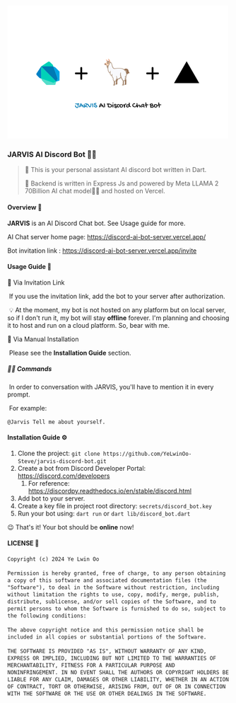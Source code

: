 ![JARVIS](assets/JARVIS.png)



### JARVIS AI Discord Bot 💬🤖



>   🎯 This is your personal assistant AI discord bot written in Dart.
>
>   🎯 Backend is written in Express Js and powered by Meta LLAMA 2 70Billion AI chat model🦙🦙 and hosted on Vercel.



#### Overview 🪸

**JARVIS** is an AI Discord Chat bot. See Usage guide for more.



AI Chat server home page: https://discord-ai-bot-server.vercel.app/

Bot invitation link : https://discord-ai-bot-server.vercel.app/invite



#### Usage Guide 🔬

🔗 Via Invitation Link

​	If you use the invitation link, add the bot to your server after authorization.

​	💡 At the moment, my bot is not hosted on any platform but on local server, so if I don't run it, my bot will stay **offline** forever. I'm planning and choosing it to host and run on a cloud platform. So, bear with me. 



🦽 Via Manual Installation

​	Please see the **Installation Guide** section. 



##### 💬💬 Commands

​	In order to conversation with JARVIS, you'll have to mention it in every prompt. 

​	For example:

```prompt
@Jarvis Tell me about yourself.
```



#### Installation Guide ⚙️



1.   Clone the project: `git clone https://github.com/YeLwinOo-Steve/jarvis-discord-bot.git`
2.   Create a bot from Discord Developer Portal: https://discord.com/developers
     1.   For reference: https://discordpy.readthedocs.io/en/stable/discord.html
3.   Add bot to your server.
4.   Create a key file in project root directory: `secrets/discord_bot.key`
5.   Run your bot using: `dart run` or `dart lib/discord_bot.dart` 

😉 That's it! Your bot should be **online** now!

#### LICENSE 🪪



```LICENSE
Copyright (c) 2024 Ye Lwin Oo

Permission is hereby granted, free of charge, to any person obtaining
a copy of this software and associated documentation files (the
"Software"), to deal in the Software without restriction, including
without limitation the rights to use, copy, modify, merge, publish,
distribute, sublicense, and/or sell copies of the Software, and to
permit persons to whom the Software is furnished to do so, subject to
the following conditions:

The above copyright notice and this permission notice shall be
included in all copies or substantial portions of the Software.

THE SOFTWARE IS PROVIDED "AS IS", WITHOUT WARRANTY OF ANY KIND,
EXPRESS OR IMPLIED, INCLUDING BUT NOT LIMITED TO THE WARRANTIES OF
MERCHANTABILITY, FITNESS FOR A PARTICULAR PURPOSE AND
NONINFRINGEMENT. IN NO EVENT SHALL THE AUTHORS OR COPYRIGHT HOLDERS BE
LIABLE FOR ANY CLAIM, DAMAGES OR OTHER LIABILITY, WHETHER IN AN ACTION
OF CONTRACT, TORT OR OTHERWISE, ARISING FROM, OUT OF OR IN CONNECTION
WITH THE SOFTWARE OR THE USE OR OTHER DEALINGS IN THE SOFTWARE.
```







